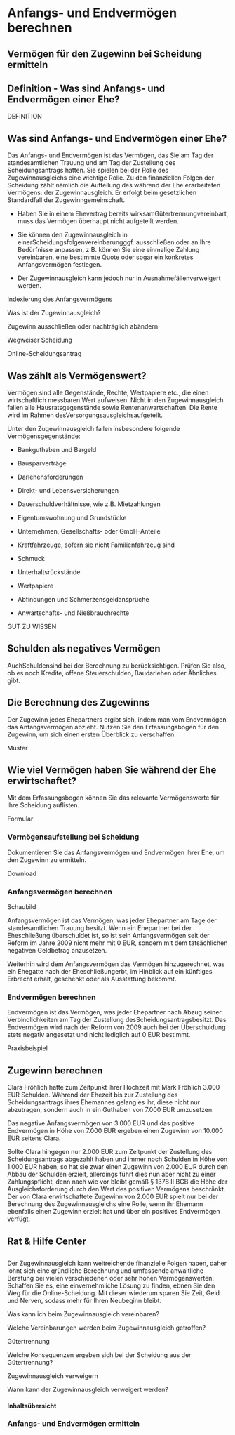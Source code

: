 # Anfangs- und Endvermögen berechnen

## Vermögen für den Zugewinn bei Scheidung ermitteln

## Definition - Was sind Anfangs- und Endvermögen einer Ehe?

DEFINITION

## Was sind Anfangs- und Endvermögen einer Ehe?

Das Anfangs- und Endvermögen ist das Vermögen, das Sie am Tag der standesamtlichen Trauung und am Tag der Zustellung des Scheidungsantrags hatten. Sie spielen bei der Rolle des Zugewinnausgleichs eine wichtige Rolle. Zu den finanziellen Folgen der Scheidung zählt nämlich die Aufteilung des während der Ehe erarbeiteten Vermögens: der Zugewinnausgleich. Er erfolgt beim gesetzlichen Standardfall der Zugewinngemeinschaft.

- Haben Sie in einem Ehevertrag bereits wirksamGütertrennungvereinbart, muss das Vermögen überhaupt nicht aufgeteilt werden.

- Sie können den Zugewinnausgleich in einerScheidungsfolgenvereinbarungggf. ausschließen oder an Ihre Bedürfnisse anpassen, z.B. können Sie eine einmalige Zahlung vereinbaren, eine bestimmte Quote oder sogar ein konkretes Anfangsvermögen festlegen.

- Der Zugewinnausgleich kann jedoch nur in Ausnahmefällenverweigert werden.

Indexierung des Anfangsvermögens

Was ist der Zugewinnausgleich?

Zugewinn ausschließen oder nachträglich abändern

Wegweiser Scheidung

Online-Scheidungsantrag

## Was zählt als Vermögenswert?

Vermögen sind alle Gegenstände, Rechte, Wertpapiere etc., die einen wirtschaftlich messbaren Wert aufweisen. Nicht in den Zugewinnausgleich fallen alle Hausratsgegenstände sowie Rentenanwartschaften. Die Rente wird im Rahmen desVersorgungsausgleichsaufgeteilt.

Unter den Zugewinnausgleich fallen insbesondere folgende Vermögensgegenstände:

- Bankguthaben und Bargeld

- Bausparverträge

- Darlehensforderungen

- Direkt- und Lebensversicherungen

- Dauerschuldverhältnisse, wie z.B. Mietzahlungen

- Eigentumswohnung und Grundstücke

- Unternehmen, Gesellschafts- oder GmbH-Anteile

- Kraftfahrzeuge, sofern sie nicht Familienfahrzeug sind

- Schmuck

- Unterhaltsrückstände

- Wertpapiere

- Abfindungen und Schmerzensgeldansprüche

- Anwartschafts- und Nießbrauchrechte

GUT ZU WISSEN

## Schulden als negatives Vermögen

AuchSchuldensind bei der Berechnung zu berücksichtigen. Prüfen Sie also, ob es noch Kredite, offene Steuerschulden, Baudarlehen oder Ähnliches gibt.

## Die Berechnung des Zugewinns

Der Zugewinn jedes Ehepartners ergibt sich, indem man vom Endvermögen das Anfangsvermögen abzieht. Nutzen Sie den Erfassungsbogen für den Zugewinn, um sich einen ersten Überblick zu verschaffen.

Muster

## Wie viel Vermögen haben Sie während der Ehe erwirtschaftet?

Mit dem Erfassungsbogen können Sie das relevante Vermögenswerte für Ihre Scheidung auflisten.

Formular

### Vermögensaufstellung bei Scheidung

Dokumentieren Sie das Anfangsvermögen und Endvermögen Ihrer Ehe, um den Zugewinn zu ermitteln.

Download

### Anfangsvermögen berechnen

Schaubild

Anfangsvermögen ist das Vermögen, was jeder Ehepartner am Tage der standesamtlichen Trauung besitzt. Wenn ein Ehepartner bei der Eheschließung überschuldet ist, so ist sein Anfangsvermögen seit der Reform im Jahre 2009 nicht mehr mit 0 EUR, sondern mit dem tatsächlichen negativen Geldbetrag anzusetzen.

Weiterhin wird dem Anfangsvermögen das Vermögen hinzugerechnet, was ein Ehegatte nach der Eheschließungerbt, im Hinblick auf ein künftiges Erbrecht erhält, geschenkt oder als Ausstattung bekommt.

### Endvermögen berechnen

Endvermögen ist das Vermögen, was jeder Ehepartner nach Abzug seiner Verbindlichkeiten am Tag der Zustellung desScheidungsantragsbesitzt. Das Endvermögen wird nach der Reform von 2009 auch bei der Überschuldung stets negativ angesetzt und nicht lediglich auf 0 EUR bestimmt.

Praxisbeispiel

## Zugewinn berechnen

Clara Fröhlich hatte zum Zeitpunkt ihrer Hochzeit mit Mark Fröhlich 3.000 EUR Schulden. Während der Ehezeit bis zur Zustellung des Scheidungsantrags ihres Ehemannes gelang es ihr, diese nicht nur abzutragen, sondern auch in ein Guthaben von 7.000 EUR umzusetzen.

Das negative Anfangsvermögen von 3.000 EUR und das positive Endvermögen in Höhe von 7.000 EUR ergeben einen Zugewinn von 10.000 EUR seitens Clara.

Sollte Clara hingegen nur 2.000 EUR zum Zeitpunkt der Zustellung des Scheidungsantrags abgezahlt haben und immer noch Schulden in Höhe von 1.000 EUR haben, so hat sie zwar einen Zugewinn von 2.000 EUR durch den Abbau der Schulden erzielt, allerdings führt dies nun aber nicht zu einer Zahlungspflicht, denn nach wie vor bleibt gemäß § 1378 II BGB die Höhe der Ausgleichsforderung durch den Wert des positiven Vermögens beschränkt. Der von Clara erwirtschaftete Zugewinn von 2.000 EUR spielt nur bei der Berechnung des Zugewinnausgleichs eine Rolle, wenn ihr Ehemann ebenfalls einen Zugewinn erzielt hat und über ein positives Endvermögen verfügt.

## Rat & Hilfe Center

## 

Der Zugewinnausgleich kann weitreichende finanzielle Folgen haben, daher lohnt sich eine gründliche Berechnung und umfassende anwaltliche Beratung bei vielen verschiedenen oder sehr hohen Vermögenswerten. Schaffen Sie es, eine einvernehmliche Lösung zu finden, ebnen Sie den Weg für die Online-Scheidung. Mit dieser wiederum sparen Sie Zeit, Geld und Nerven, sodass mehr für Ihren Neubeginn bleibt.

Was kann ich beim Zugewinnausgleich vereinbaren?

Welche Vereinbarungen werden beim Zugewinnausgleich getroffen?

Gütertrennung

Welche Konsequenzen ergeben sich bei der Scheidung aus der Gütertrennung?

Zugewinnausgleich verweigern

Wann kann der Zugewinnausgleich verweigert werden?

#### Inhaltsübersicht

### Anfangs- und Endvermögen ermitteln